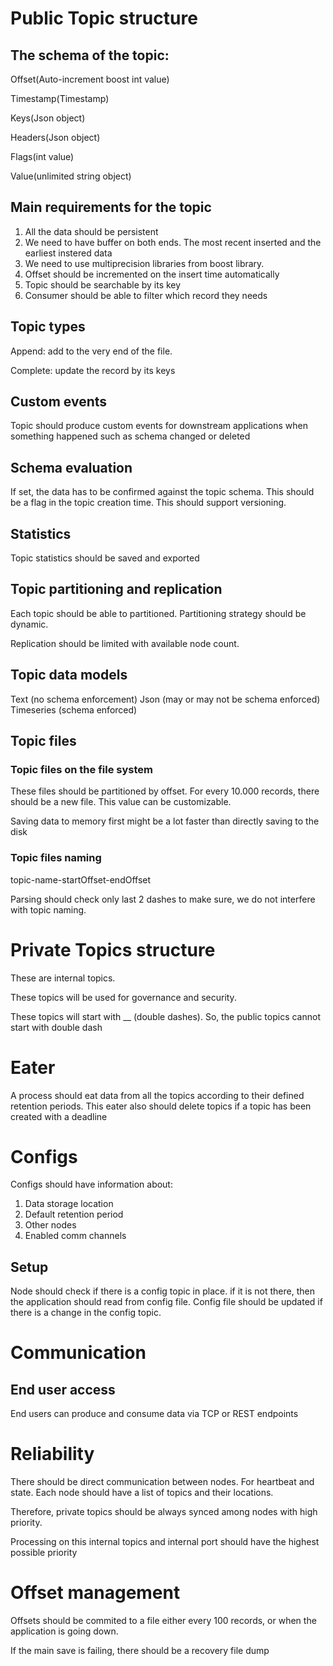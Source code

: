 # Public Topic structure

## The schema of the topic:

Offset(Auto-increment boost int value)

Timestamp(Timestamp)

Keys(Json object)

Headers(Json object)

Flags(int value)

Value(unlimited string object)

## Main requirements for the topic
1. All the data should be persistent
2. We need to have buffer on both ends. The most recent inserted and the earliest instered data
3. We need to use multiprecision libraries from boost library.
4. Offset should be incremented on the insert time automatically
5. Topic should be searchable by its key
6. Consumer should be able to filter which record they needs


## Topic types
Append: add to the very end of the file.

Complete: update the record by its keys

## Custom events
Topic should produce custom events for downstream applications when something happened such as schema changed or deleted

## Schema evaluation 
If set, the data has to be confirmed against the topic schema. This should be a flag in the topic creation time.
This should support versioning.

## Statistics
Topic statistics should be saved and exported

## Topic partitioning and replication
Each topic should be able to partitioned. Partitioning strategy should be dynamic.

Replication should be limited with available node count.

## Topic data models
Text (no schema enforcement)
Json (may or may not be schema enforced)
Timeseries (schema enforced)

## Topic files 

### Topic files on the file system
These files should be partitioned by offset. For every 10.000 records, there should be a new file.
This value can be customizable.

Saving data to memory first might be a lot faster than directly saving to the disk

### Topic files naming
topic-name-startOffset-endOffset

Parsing should check only last 2 dashes to make sure, we do not interfere with topic naming.

# Private Topics structure

These are internal topics. 

These topics will be used for governance and security.

These topics will start with __ (double dashes). So, the public topics cannot start with double dash

# Eater
A process should eat data from all the topics according to their defined retention periods. This eater also should delete topics if a topic has been created with a deadline

# Configs

Configs should have information about:
1. Data storage location
2. Default retention period
3. Other nodes
4. Enabled comm channels

## Setup

Node should check if there is a config topic in place. if it is not there, then the application should read from config file.
Config file should be updated if there is a change in the config topic.

# Communication

## End user access

End users can produce and consume data via TCP or REST endpoints

# Reliability

There should be direct communication between nodes. For heartbeat and state. Each node should have a list of topics and their locations. 

Therefore, private topics should be always synced among nodes with high priority.

Processing on this internal topics and internal port should have the highest possible priority

# Offset management

Offsets should be commited to a file either every 100 records, or when the application is going down.

If the main save is failing, there should be a recovery file dump
